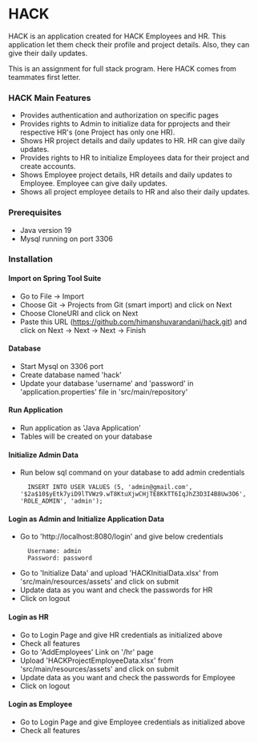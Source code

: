 # HACK
HACK is an application created for HACK Employees and HR. This application let them check their profile and project details. Also, they can give their daily updates.

This is an assignment for full stack program. Here HACK comes from teammates first letter.

### HACK Main Features
 - Provides authentication and authorization on specific pages
 - Provides rights to Admin to initialize data for pprojects and their respective HR's (one Project has only one HR).
 - Shows HR project details and daily updates to HR. HR can give daily updates.
 - Provides rights to HR to initialize Employees data for their project and create accounts.
 - Shows Employee project details, HR details and daily updates to Employee. Employee can give daily updates.
 - Shows all project employee details to HR and also their daily updates.
 
### Prerequisites
 - Java version 19
 - Mysql running on port 3306
 
### Installation
 #### Import on Spring Tool Suite
  - Go to File -> Import
  - Choose Git -> Projects from Git (smart import) and click on Next
  - Choose CloneURI and click on Next
  - Paste this URL (https://github.com/himanshuvarandani/hack.git) and click on Next -> Next -> Next -> Finish
 
 #### Database
  - Start Mysql on 3306 port
  - Create database named 'hack'
  - Update your database 'username' and 'password' in 'application.properties' file in 'src/main/repository'
 
 #### Run Application
  - Run application as 'Java Application'
  - Tables will be created on your database
 
 #### Initialize Admin Data
  - Run below sql command on your database to add admin credentials
    ```
      INSERT INTO USER VALUES (5, 'admin@gmail.com', '$2a$10$yEtk7yiD9lTVWz9.wT8KtuXjwCHjTE8KkTT6IqJhZ3D3I4B8Uw3O6', 'ROLE_ADMIN', 'admin');
    ```
 
 #### Login as Admin and Initialize Application Data
  - Go to 'http://localhost:8080/login' and give below credentials
    ```
      Username: admin
      Password: password
    ```
  - Go to 'Initialize Data' and upload 'HACKInitialData.xlsx' from 'src/main/resources/assets' and click on submit
  - Update data as you want and check the passwords for HR
  - Click on logout
 
 #### Login as HR
  - Go to Login Page and give HR credentials as initialized above
  - Check all features
  - Go to 'AddEmployees' Link on '/hr' page
  - Upload 'HACKProjectEmployeeData.xlsx' from 'src/main/resources/assets' and click on submit
  - Update data as you want and check the passwords for Employee
  - Click on logout
 
 #### Login as Employee
  - Go to Login Page and give Employee credentials as initialized above
  - Check all features
 
